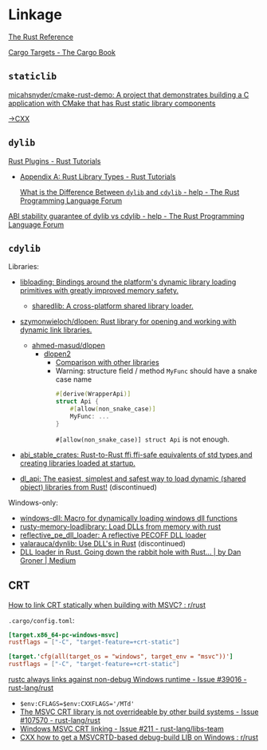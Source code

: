 # Linkage
[The Rust Reference](https://doc.rust-lang.org/reference/linkage.html)

[Cargo Targets - The Cargo Book](https://doc.rust-lang.org/cargo/reference/cargo-targets.html)

## `staticlib`
[micahsnyder/cmake-rust-demo: A project that demonstrates building a C application with CMake that has Rust static library components](https://github.com/micahsnyder/cmake-rust-demo)

[→CXX](/Language/FFI.md#cxx)

## `dylib`
[Rust Plugins - Rust Tutorials](https://zicklag.github.io/rust-tutorials/rust-plugins.html)
- [Appendix A: Rust Library Types - Rust Tutorials](https://zicklag.github.io/rust-tutorials/appendix-a.html)

  [What is the Difference Between `dylib` and `cdylib` - help - The Rust Programming Language Forum](https://users.rust-lang.org/t/what-is-the-difference-between-dylib-and-cdylib/28847)

[ABI stability guarantee of dylib vs cdylib - help - The Rust Programming Language Forum](https://users.rust-lang.org/t/abi-stability-guarantee-of-dylib-vs-cdylib/50879)

## `cdylib`
Libraries:
- [libloading: Bindings around the platform's dynamic library loading primitives with greatly improved memory safety.](https://github.com/nagisa/rust_libloading/)
  - [sharedlib: A cross-platform shared library loader.](https://github.com/Tyleo/sharedlib)

- [szymonwieloch/dlopen: Rust library for opening and working with dynamic link libraries.](https://github.com/szymonwieloch/rust-dlopen)
  - [ahmed-masud/dlopen](https://github.com/ahmed-masud/rust-dlopen)
    - [dlopen2](https://github.com/OpenByteDev/dlopen2)
      - [Comparison with other libraries](https://github.com/OpenByteDev/dlopen2#comparison-with-other-libraries)
      - Warning: structure field / method `MyFunc` should have a snake case name
        ```rust
        #[derive(WrapperApi)]
        struct Api {
            #[allow(non_snake_case)]
            MyFunc: ...
        }
        ```
        `#[allow(non_snake_case)] struct Api` is not enough.

- [abi\_stable\_crates: Rust-to-Rust ffi,ffi-safe equivalents of std types,and creating libraries loaded at startup.](https://github.com/rodrimati1992/abi_stable_crates)

- [dl\_api: The easiest, simplest and safest way to load dynamic (shared object) libraries from Rust!](https://github.com/AldaronLau/dl_api) (discontinued)

Windows-only:
- [windows-dll: Macro for dynamically loading windows dll functions](https://github.com/thisKai/rust-windows-dll)
- [rusty-memory-loadlibrary: Load DLLs from memory with rust](https://github.com/malware-unicorn/rusty-memory-loadlibrary)
- [reflective\_pe\_dll\_loader: A reflective PECOFF DLL loader](https://github.com/JohnScience/reflective_pe_dll_loader)
- [valarauca/dynlib: Use DLL's in Rust](https://github.com/valarauca/dynlib) (discontinued)
- [DLL loader in Rust. Going down the rabbit hole with Rust... | by Dan Groner | Medium](https://medium.com/@dangroner/dlls-in-rust-e1322da511da)

## CRT
[How to link CRT statically when building with MSVC? : r/rust](https://www.reddit.com/r/rust/comments/ekts0d/how_to_link_crt_statically_when_building_with_msvc/)

`.cargo/config.toml`:
```toml
[target.x86_64-pc-windows-msvc]
rustflags = ["-C", "target-feature=+crt-static"]
```

```toml
[target.'cfg(all(target_os = "windows", target_env = "msvc"))']
rustflags = ["-C", "target-feature=+crt-static"]
```

[rustc always links against non-debug Windows runtime - Issue #39016 - rust-lang/rust](https://github.com/rust-lang/rust/issues/39016)
- `$env:CFLAGS=$env:CXXFLAGS='/MTd'`
- [The MSVC CRT library is not overrideable by other build systems - Issue #107570 - rust-lang/rust](https://github.com/rust-lang/rust/issues/107570)
- [Windows MSVC CRT linking - Issue #211 - rust-lang/libs-team](https://github.com/rust-lang/libs-team/issues/211)
- [CXX how to get a MSVCRTD-based debug-build LIB on Windows : r/rust](https://www.reddit.com/r/rust/comments/14wjxih/cxx_how_to_get_a_msvcrtdbased_debugbuild_lib_on/)